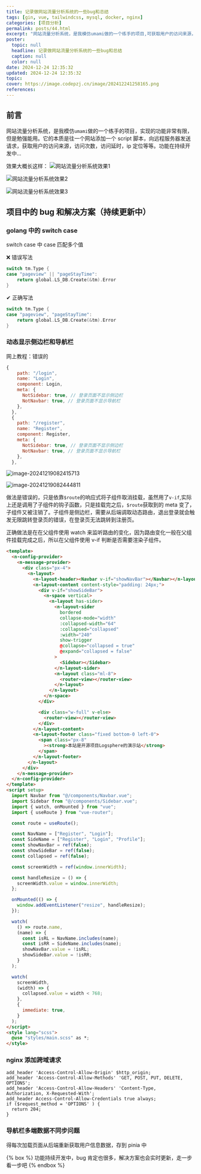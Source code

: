 ```yaml
---
title: 记录做网站流量分析系统的一些bug和总结
tags: [gin, vue, tailwindcss, mysql, docker, nginx]
categories: [项目分析]
permalink: posts/44.html
excerpt: "网站流量分析系统，是我模仿umami做的一个练手的项目,可获取用户的访问来源，访问次数，访问延时，ip 定位等等"
poster:
  topic: null
  headline: 记录做网站流量分析系统的一些bug和总结
  caption: null
  color: null
date: 2024-12-24 12:35:32
updated: 2024-12-24 12:35:32
topic:
cover: https://image.codepzj.cn/image/202412241258165.png
references:
---
```


## 前言

网站流量分析系统，是我模仿`umami`做的一个练手的项目，实现的功能非常有限，但是勉强能用。它的本质是往一个网站添加一个 script 脚本，向远程服务器发送请求，获取用户的访问来源，访问次数，访问延时，ip 定位等等。功能在持续开发中...

效果大概长这样：
![网站流量分析系统效果1](https://image.codepzj.cn/image/202412241305835.png)

![网站流量分析系统效果2](https://image.codepzj.cn/image/202412241258165.png)

![网站流量分析系统效果3](https://image.codepzj.cn/image/202412241309797.png)

## 项目中的 bug 和解决方案（持续更新中）

### golang 中的 switch case

switch case 中 case 匹配多个值

❌ 错误写法

```go
switch tm.Type {
case "pageview" || "pageStayTime":
    return global.LS_DB.Create(&tm).Error
}
```

✔ 正确写法

```go
switch tm.Type {
case "pageview", "pageStayTime":
    return global.LS_DB.Create(&tm).Error
}
```

### 动态显示侧边栏和导航栏

网上教程：错误的

```js
{
    path: "/login",
    name: "Login",
    component: Login,
    meta: {
      NotSidebar: true, // 登录页面不显示侧边栏
      NotNavbar: true, // 登录页面不显示导航栏
    },
  },
  {
    path: "/register",
    name: "Register",
    component: Register,
    meta: {
      NotSidebar: true, // 登录页面不显示侧边栏
      NotNavbar: true, // 登录页面不显示导航栏
    },
  },
```

![image-20241219082415713](https://image.codepzj.cn/image/202412190824589.png)

![image-20241219082444811](https://image.codepzj.cn/image/202412190824873.png)

做法是错误的，只是依靠`$route`的响应式将子组件取消挂载，虽然用了`v-if`,实际上还是调用了子组件的钩子函数，只是挂载完之后，`$route`获取到的 meta 变了，子组件又被注销了。子组件是侧边栏，需要从后端调取动态路由，退出登录就会触发无限跳转登录页的错误，在登录页无法跳转到注册页。

正确做法是在在父组件使用 watch 来监听路由的变化，因为路由变化一般在父组件挂载完成之后，所以在父组件使用 v-if 判断是否需要渲染子组件。

```html
<template>
  <n-config-provider>
    <n-message-provider>
      <div class="px-4">
        <n-layout>
          <n-layout-header><Navbar v-if="showNavBar"></Navbar></n-layout-header>
          <n-layout-content content-style="padding: 24px;">
            <div v-if="showSideBar">
              <n-space vertical>
                <n-layout has-sider>
                  <n-layout-sider
                    bordered
                    collapse-mode="width"
                    :collapsed-width="64"
                    :collapsed="collapsed"
                    :width="240"
                    show-trigger
                    @collapse="collapsed = true"
                    @expand="collapsed = false"
                  >
                    <Sidebar></Sidebar>
                  </n-layout-sider>
                  <n-layout class="ml-8">
                    <router-view></router-view>
                  </n-layout>
                </n-layout>
              </n-space>
            </div>

            <div class="w-full" v-else>
              <router-view></router-view>
            </div>
          </n-layout-content>
          <n-layout-footer class="fixed bottom-0 left-0">
            <span class="px-8"
              ><strong>本站是开源项目Logsphere的演示站</strong>
            </span>
          </n-layout-footer>
        </n-layout>
      </div>
    </n-message-provider>
  </n-config-provider>
</template>
<script setup>
  import Navbar from "@/components/Navbar.vue";
  import Sidebar from "@/components/Sidebar.vue";
  import { watch, onMounted } from "vue";
  import { useRoute } from "vue-router";

  const route = useRoute();

  const NavName = ["Register", "Login"];
  const SideName = ["Register", "Login", "Profile"];
  const showNavBar = ref(false);
  const showSideBar = ref(false);
  const collapsed = ref(false);

  const screenWidth = ref(window.innerWidth);

  const handleResize = () => {
    screenWidth.value = window.innerWidth;
  };

  onMounted(() => {
    window.addEventListener("resize", handleResize);
  });

  watch(
    () => route.name,
    (name) => {
      const isRL = NavName.includes(name);
      const isRR = SideName.includes(name);
      showNavBar.value = !isRL;
      showSideBar.value = !isRR;
    }
  );

  watch(
    screenWidth,
    (width) => {
      collapsed.value = width < 768;
    },
    {
      immediate: true,
    }
  );
</script>
<style lang="scss">
  @use "styles/main.scss" as *;
</style>
```

### nginx 添加跨域请求

```nginx
add_header 'Access-Control-Allow-Origin' $http_origin;
add_header 'Access-Control-Allow-Methods' 'GET, POST, PUT, DELETE, OPTIONS';
add_header 'Access-Control-Allow-Headers' 'Content-Type, Authorization, X-Requested-With';
add_header Access-Control-Allow-Credentials true always;
if ($request_method = 'OPTIONS' ) {
  return 204;
}
```

### 导航栏多端数据不同步问题

得每次加载页面从后端重新获取用户信息数据，存到 pinia 中

{% box %}
功能持续开发中，bug 肯定也很多，解决方案也会实时更新，走一步看一步吧
{% endbox %}
